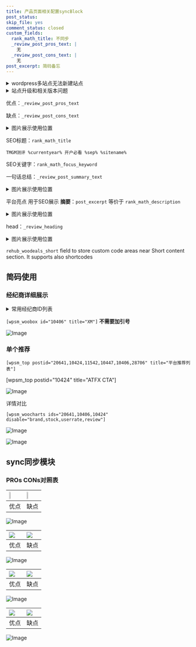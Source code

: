 ```yaml
---
title: 产品页面相关配置syncBlock
post_status: 
skip_file: yes
comment_status: closed
custom_fields:
  rank_math_title: 不同步
  _review_post_pros_text: |
    无
  _review_post_cons_text: |
    无
post_excerpt: 简码备忘
---
```

<details><summary>wordpress多站点无法新建站点</summary>

<li>和报错需要清理cookies一样的原因</li>
<li>wp-config.php里面<code>define( 'SUBDOMAIN_INSTALL', false );//子域名安装</code></li>
<li>新建子站点是用<code>define( 'SUBDOMAIN_INSTALL', true);//子域名安装</code> 完成以后，改成<code>false</code></li>
</details>

<details><summary>站点升级和相关版本问题</summary>

<p>wordpress：5.9.9
woocommerce：7.5.1
出现问题的地方：主题选项里面>><strong>Product layout >>compact style</strong></p>
<p>如何出现没有用过的字段 导致无法保存。先导出配置 然后进行修改，后面再次恢复即可。</p>
<p>出现部分字段无法显示时，需要返回默认布局后，对产品进行保存就好了。</p>
<p></p>
</details>

优点：`_review_post_pros_text`

缺点：`_review_post_cons_text`

<details><summary>图片展示使用位置</summary>

<img src="https://prod-files-secure.s3.us-west-2.amazonaws.com/39ed1227-6d7d-4570-be36-9ccd4a2c4241/f51d3d83-55d4-4bdf-9604-f37ec77ab556/Untitled.png?X-Amz-Algorithm=AWS4-HMAC-SHA256&X-Amz-Content-Sha256=UNSIGNED-PAYLOAD&X-Amz-Credential=ASIAZI2LB466VI6GQIIR%2F20250910%2Fus-west-2%2Fs3%2Faws4_request&X-Amz-Date=20250910T225520Z&X-Amz-Expires=3600&X-Amz-Security-Token=IQoJb3JpZ2luX2VjEI7%2F%2F%2F%2F%2F%2F%2F%2F%2F%2FwEaCXVzLXdlc3QtMiJIMEYCIQCVZsy72w%2Fz6nAZ8bZGPX4wKeaxJE5E0NgCWd7FHSQMBAIhAI9mhR99FP%2FK8b%2FpgGDVRcIsLJ7V6k0Nh4qTCt1kNaxKKogECPf%2F%2F%2F%2F%2F%2F%2F%2F%2F%2FwEQABoMNjM3NDIzMTgzODA1IgzsECBKyUMDcVTJlsQq3AODmjwxv9lCmkKQSPYo4DMoADgUGySDChCuWGjcrzENZfAu5ofKj4uZpgJCMZmM1ZFTzc9W%2BXPdyYFkDeyMkCY3NSUloIAPbLJRsVpybfQcL37CZ%2FxHwHXQRGyHorUpS2E64dZ4sTkreJnEgE37n0Ahwd1j%2FD90qLfZUltNJZQo%2BllZNKYeazZ3O4zXfF2cUvIn41PwIFLdYaB94yH2X4dQhkg4bevMh7A3lZpwLeLKGBdCAlOLvNATdx8lbOnllvlp%2Furh%2F%2FitUqtdA8DcFjlJh63eyh1%2F3mPT13V9StOar%2B678aUY%2FiEBYFgDDI3eVc%2BvS7kg%2FhQosSU%2Flyq4x4xGBBwPG0RB1pNDeDjm3oa2vKqonI37KZaTY1hZNBlH%2BHs%2FGWvVrhtsTE6AxizmPKZ4%2BEmpViyo2%2Bc9vT%2Fz4hv7rI1Dsvc8jJXfJyZwwnkOxixeyDoICmmu0ROcYhyqgFd%2BZ2Ml9OpyQFe6ZM%2F0VQ%2FeIepmoyFwWHWFFfjWeT0g%2B0pDRmA%2FPdGXmtIeBJmfg3Rvjnjn3jT3aKpBCBlKDGUp95TZQ2bDaeuD%2Fv1ttLHWIgRuTKxZYRPA4NBqnztpJTqipsmIj8X%2BsxoA4HoNwrYkpVPYv4Oa06I5R1ltzzDQ3IfGBjqkAY2hIdp92A9n%2F%2B%2BqtiXnw65gialcAYLRP%2BuSgE78a0IxroqirRavLdad03bkuw%2FwwqDvDN02rHHza%2BHvNx1cIQ8mTrO3WCd%2FZmqZUjgSqu86FlMK1Bu%2FZ%2F5SmzmItrEpH54DX%2Bgn2FnvGLbZRl1u5SP2RUTj7AKI8o19XyfEK%2BYaagppfeiAzxsrLO3g0l8dOAcmvuAhMsvNWLpb9i3%2B7NRVbXDO&X-Amz-Signature=c652a80f17c11d73a98f16f4eb77ca2f8ef04db124ac33dfe44397f142e7beb8&X-Amz-SignedHeaders=host&x-amz-checksum-mode=ENABLED&x-id=GetObject" alt="Image">
</details>

SEO标题：`rank_math_title`

`TMGM测评 %currentyear% 开户必看 %sep% %sitename%`

SEO关键字：`rank_math_focus_keyword`

一句话总结：`_review_post_summary_text`

<details><summary>图片展示使用位置</summary>

<img src="https://prod-files-secure.s3.us-west-2.amazonaws.com/39ed1227-6d7d-4570-be36-9ccd4a2c4241/4b96a922-296c-4f4e-8630-d1c870cbce01/Untitled.png?X-Amz-Algorithm=AWS4-HMAC-SHA256&X-Amz-Content-Sha256=UNSIGNED-PAYLOAD&X-Amz-Credential=ASIAZI2LB4663LMCKGKC%2F20250910%2Fus-west-2%2Fs3%2Faws4_request&X-Amz-Date=20250910T225520Z&X-Amz-Expires=3600&X-Amz-Security-Token=IQoJb3JpZ2luX2VjEI7%2F%2F%2F%2F%2F%2F%2F%2F%2F%2FwEaCXVzLXdlc3QtMiJHMEUCIQDpDl5Hf5f0Mci7jd0uBX%2BSDT0PM3IKbCAuoiDjgCRGUwIgScv9gVc7PVZ7OJQd4vFjy%2BVM3azbzRJWeGhcaZphorsqiAQI9%2F%2F%2F%2F%2F%2F%2F%2F%2F%2F%2FARAAGgw2Mzc0MjMxODM4MDUiDBeakeiiPxj8ube%2BEircA5kbGydrnQxBq3ZD4c9ylb2Fr7aMXOctSbWJ4kuF77KRrioEfcHR7uA7HKrOU4i2EJvohA6qXokUFzVbOdAA%2F9z2wufmBrdqavxFEpQzLtDur3Lo5O%2FxJ%2BNhTIWGHgSGteD2kDnImszGLfJ2kK7dxYIU3iykTc%2FdrkrHlsan4KPfKRaWp5Kt9zWEMvPbzWU04GD%2FgPBjOLzuaaRvs9B1u1HwkgsHTVXhzLQMrVyC8rThAIF1UlcRMrtceZgskwwI3IhPCvmIO3QdMRJaqRnf6l1JNinDa0oGJznx%2Bo%2FdEERm%2F4i6WaPeC2bws3HduJ2f13TLljwPiTNZr4n5CHe%2Bx%2Fu8yEdbYaWrS%2FMe%2Bt5EFdakLbKqBgczM4kS4t0602UuYvuupcypaTMMoeS4QOW2Zkhd17Q4iw19bB3ntkKoQKI9BZFl9ENP1zPG2KbieX1U7Z7zJ3lMevHmz6538liOqwj6ehHSg0XJ3Vl%2FRvdOcwnBsfLkpE3uAEAb%2FXJbr1J3vJuAxIadXM678NVad9ms44zbeEliwE9nw3paVag%2F%2BsQNAZzmGXX7cHBHEjO6b9inSRsKuVbhsP6p5PVx05kxfcJv%2FzCCmFB28dVUAiNEkHyt3ud3i6EiQviknTYmMK7ch8YGOqUBPXXGeXm9NRe1sXVWavRT%2BJeZeY6kVhd3xI9sR%2FCKTdQbJ1VlB5dpKB%2B9mLI5NTqwPqTKMpP0fuQ4NoqAaVobrJMNsn0P1ufgd9REhFCDAGoqt57YbPi9w2bKa8mJVNlD1zADI5FeuydUl90sEYCj0BpAxuw%2BEHLm2vSeKxcN2F9OL78vPJ%2BjwXEEQ3QumNYoxYyt1K42zps8EjLLDYi9ENWIGg1S&X-Amz-Signature=c6141d3a8158a53879c1a82f57a5b2710d1fc2106bd921bc1c4dd519ce0f1b0d&X-Amz-SignedHeaders=host&x-amz-checksum-mode=ENABLED&x-id=GetObject" alt="Image">
</details>

平台亮点 用于SEO展示 **摘要**：`post_excerpt`  等价于 `rank_math_description`

<details><summary>图片展示使用位置</summary>

<img src="https://prod-files-secure.s3.us-west-2.amazonaws.com/39ed1227-6d7d-4570-be36-9ccd4a2c4241/1ee11f63-b60a-4dfe-a7a7-d58ff23b5d88/Untitled.png?X-Amz-Algorithm=AWS4-HMAC-SHA256&X-Amz-Content-Sha256=UNSIGNED-PAYLOAD&X-Amz-Credential=ASIAZI2LB466VFSCGT3Q%2F20250910%2Fus-west-2%2Fs3%2Faws4_request&X-Amz-Date=20250910T225521Z&X-Amz-Expires=3600&X-Amz-Security-Token=IQoJb3JpZ2luX2VjEI7%2F%2F%2F%2F%2F%2F%2F%2F%2F%2FwEaCXVzLXdlc3QtMiJGMEQCIFwURcKtrGiNgbpY6JjPHzaTnNglCZxFbftefLzlGwNiAiBepbOXcMDgZx0nD8SWBDUomtYBh7Ffv4XR7azcrOMFkCqIBAj3%2F%2F%2F%2F%2F%2F%2F%2F%2F%2F8BEAAaDDYzNzQyMzE4MzgwNSIMdd7B4gTv1IrnYgsXKtwDY8XKoLA4%2FaioRpL4aXfNUnhNqOTUE2PIj7WnIdPP1mTdWWXLVnkJdgGhJyz%2BWzb7DUpULc%2B0EzK3qqLV1bhCjZnNvB4dNydPIiB0Po9qB%2BXTAMSJBRBtPO85halUqzZXnPl7LqejdQub6wgx6RDxP3GNhWH%2Fe7P%2Fu88LJr4LQNzYcRv9dqdL2nCqAlwegfGnqvaZLGD53Ud9r8zPgq2TPw3jz1zge0hc2hNNRWPJVtUBkgQmwMRye5qeDHC4NFGx4M6Y%2FVGsfJnvBDCZYC9Yaa%2B0t0Fy3%2FceEtIAeJfclYnUtRwR0I1In9dtEa54F5fQAtjViC%2Bu7j8bTYJaxNPMi6m9p9c0%2BO%2B1Sl0IKayftUjAzRs7U6Mh9IJH%2Fj41YWEEBlR9K935yjnixsIbBVLiNGSrIqnTSfiyaUzGTxq7XKdV%2B2slwJd9Hv9pFJSeione5Y0wQu8vE0XTI4%2FMcgFEPeCYZiJiyRSfMI9W%2Fmc8NK%2Bx9bePe%2FS3Ffx2LT4WsC%2BVwwp97R8IHwk6HBTomvCwAuTQX1541oAYNsL5SLEqIagKu5GDoaY2Tk3pnkK9tOGwfFIkDPKDwsVi5uWskR8UAQGZfXLhfFc3kl1Gr%2Fu2JEd2gimHsh9mhuWAI5owr9yHxgY6pgG3y0G%2BQLeLDVVktZ7ZQYNBOEilFThF8VtTiAGSpx8gk%2BoFYdbRtP9lriNINIIxkX9A7v1ZGkKE1QYJDJbS3%2BzGCYUHJcwOFvdIVSg%2BvcjDnm40nvxfwnzQSbtEg7FccwnF8yxiVngb6vnWVIqolS%2FxVneIPfLmKbNAWSsSV2WUyxdVx3a7wcjlGbL%2FyqqbaBZZsaVtC%2BTt7tsz0I3To9SZbmuSl%2BGw&X-Amz-Signature=b4c6155229a792a1edf05270b05d51437cb8539a1a17ef50000f929211dfd482&X-Amz-SignedHeaders=host&x-amz-checksum-mode=ENABLED&x-id=GetObject" alt="Image">
<img src="https://prod-files-secure.s3.us-west-2.amazonaws.com/39ed1227-6d7d-4570-be36-9ccd4a2c4241/ad4118b5-78d8-4fbe-801e-3b29b5d99c01/Untitled.png?X-Amz-Algorithm=AWS4-HMAC-SHA256&X-Amz-Content-Sha256=UNSIGNED-PAYLOAD&X-Amz-Credential=ASIAZI2LB466VFSCGT3Q%2F20250910%2Fus-west-2%2Fs3%2Faws4_request&X-Amz-Date=20250910T225521Z&X-Amz-Expires=3600&X-Amz-Security-Token=IQoJb3JpZ2luX2VjEI7%2F%2F%2F%2F%2F%2F%2F%2F%2F%2FwEaCXVzLXdlc3QtMiJGMEQCIFwURcKtrGiNgbpY6JjPHzaTnNglCZxFbftefLzlGwNiAiBepbOXcMDgZx0nD8SWBDUomtYBh7Ffv4XR7azcrOMFkCqIBAj3%2F%2F%2F%2F%2F%2F%2F%2F%2F%2F8BEAAaDDYzNzQyMzE4MzgwNSIMdd7B4gTv1IrnYgsXKtwDY8XKoLA4%2FaioRpL4aXfNUnhNqOTUE2PIj7WnIdPP1mTdWWXLVnkJdgGhJyz%2BWzb7DUpULc%2B0EzK3qqLV1bhCjZnNvB4dNydPIiB0Po9qB%2BXTAMSJBRBtPO85halUqzZXnPl7LqejdQub6wgx6RDxP3GNhWH%2Fe7P%2Fu88LJr4LQNzYcRv9dqdL2nCqAlwegfGnqvaZLGD53Ud9r8zPgq2TPw3jz1zge0hc2hNNRWPJVtUBkgQmwMRye5qeDHC4NFGx4M6Y%2FVGsfJnvBDCZYC9Yaa%2B0t0Fy3%2FceEtIAeJfclYnUtRwR0I1In9dtEa54F5fQAtjViC%2Bu7j8bTYJaxNPMi6m9p9c0%2BO%2B1Sl0IKayftUjAzRs7U6Mh9IJH%2Fj41YWEEBlR9K935yjnixsIbBVLiNGSrIqnTSfiyaUzGTxq7XKdV%2B2slwJd9Hv9pFJSeione5Y0wQu8vE0XTI4%2FMcgFEPeCYZiJiyRSfMI9W%2Fmc8NK%2Bx9bePe%2FS3Ffx2LT4WsC%2BVwwp97R8IHwk6HBTomvCwAuTQX1541oAYNsL5SLEqIagKu5GDoaY2Tk3pnkK9tOGwfFIkDPKDwsVi5uWskR8UAQGZfXLhfFc3kl1Gr%2Fu2JEd2gimHsh9mhuWAI5owr9yHxgY6pgG3y0G%2BQLeLDVVktZ7ZQYNBOEilFThF8VtTiAGSpx8gk%2BoFYdbRtP9lriNINIIxkX9A7v1ZGkKE1QYJDJbS3%2BzGCYUHJcwOFvdIVSg%2BvcjDnm40nvxfwnzQSbtEg7FccwnF8yxiVngb6vnWVIqolS%2FxVneIPfLmKbNAWSsSV2WUyxdVx3a7wcjlGbL%2FyqqbaBZZsaVtC%2BTt7tsz0I3To9SZbmuSl%2BGw&X-Amz-Signature=680f519d5e30ad40af0e2f96ef54df071e0117d8dd2c4034d745317eaca385bd&X-Amz-SignedHeaders=host&x-amz-checksum-mode=ENABLED&x-id=GetObject" alt="Image">
<img src="https://prod-files-secure.s3.us-west-2.amazonaws.com/39ed1227-6d7d-4570-be36-9ccd4a2c4241/a38cf7c9-a79c-4b64-9e94-13589fe0758b/Untitled.png?X-Amz-Algorithm=AWS4-HMAC-SHA256&X-Amz-Content-Sha256=UNSIGNED-PAYLOAD&X-Amz-Credential=ASIAZI2LB466VFSCGT3Q%2F20250910%2Fus-west-2%2Fs3%2Faws4_request&X-Amz-Date=20250910T225521Z&X-Amz-Expires=3600&X-Amz-Security-Token=IQoJb3JpZ2luX2VjEI7%2F%2F%2F%2F%2F%2F%2F%2F%2F%2FwEaCXVzLXdlc3QtMiJGMEQCIFwURcKtrGiNgbpY6JjPHzaTnNglCZxFbftefLzlGwNiAiBepbOXcMDgZx0nD8SWBDUomtYBh7Ffv4XR7azcrOMFkCqIBAj3%2F%2F%2F%2F%2F%2F%2F%2F%2F%2F8BEAAaDDYzNzQyMzE4MzgwNSIMdd7B4gTv1IrnYgsXKtwDY8XKoLA4%2FaioRpL4aXfNUnhNqOTUE2PIj7WnIdPP1mTdWWXLVnkJdgGhJyz%2BWzb7DUpULc%2B0EzK3qqLV1bhCjZnNvB4dNydPIiB0Po9qB%2BXTAMSJBRBtPO85halUqzZXnPl7LqejdQub6wgx6RDxP3GNhWH%2Fe7P%2Fu88LJr4LQNzYcRv9dqdL2nCqAlwegfGnqvaZLGD53Ud9r8zPgq2TPw3jz1zge0hc2hNNRWPJVtUBkgQmwMRye5qeDHC4NFGx4M6Y%2FVGsfJnvBDCZYC9Yaa%2B0t0Fy3%2FceEtIAeJfclYnUtRwR0I1In9dtEa54F5fQAtjViC%2Bu7j8bTYJaxNPMi6m9p9c0%2BO%2B1Sl0IKayftUjAzRs7U6Mh9IJH%2Fj41YWEEBlR9K935yjnixsIbBVLiNGSrIqnTSfiyaUzGTxq7XKdV%2B2slwJd9Hv9pFJSeione5Y0wQu8vE0XTI4%2FMcgFEPeCYZiJiyRSfMI9W%2Fmc8NK%2Bx9bePe%2FS3Ffx2LT4WsC%2BVwwp97R8IHwk6HBTomvCwAuTQX1541oAYNsL5SLEqIagKu5GDoaY2Tk3pnkK9tOGwfFIkDPKDwsVi5uWskR8UAQGZfXLhfFc3kl1Gr%2Fu2JEd2gimHsh9mhuWAI5owr9yHxgY6pgG3y0G%2BQLeLDVVktZ7ZQYNBOEilFThF8VtTiAGSpx8gk%2BoFYdbRtP9lriNINIIxkX9A7v1ZGkKE1QYJDJbS3%2BzGCYUHJcwOFvdIVSg%2BvcjDnm40nvxfwnzQSbtEg7FccwnF8yxiVngb6vnWVIqolS%2FxVneIPfLmKbNAWSsSV2WUyxdVx3a7wcjlGbL%2FyqqbaBZZsaVtC%2BTt7tsz0I3To9SZbmuSl%2BGw&X-Amz-Signature=044a6db489471c049114a76aacce8e99fe90bfaaa5cbd21740aa1d7941f93376&X-Amz-SignedHeaders=host&x-amz-checksum-mode=ENABLED&x-id=GetObject" alt="Image">
<img src="https://prod-files-secure.s3.us-west-2.amazonaws.com/39ed1227-6d7d-4570-be36-9ccd4a2c4241/7da6fc1e-d2ac-42ae-8c75-cb5749aa18f6/Untitled.png?X-Amz-Algorithm=AWS4-HMAC-SHA256&X-Amz-Content-Sha256=UNSIGNED-PAYLOAD&X-Amz-Credential=ASIAZI2LB466VFSCGT3Q%2F20250910%2Fus-west-2%2Fs3%2Faws4_request&X-Amz-Date=20250910T225521Z&X-Amz-Expires=3600&X-Amz-Security-Token=IQoJb3JpZ2luX2VjEI7%2F%2F%2F%2F%2F%2F%2F%2F%2F%2FwEaCXVzLXdlc3QtMiJGMEQCIFwURcKtrGiNgbpY6JjPHzaTnNglCZxFbftefLzlGwNiAiBepbOXcMDgZx0nD8SWBDUomtYBh7Ffv4XR7azcrOMFkCqIBAj3%2F%2F%2F%2F%2F%2F%2F%2F%2F%2F8BEAAaDDYzNzQyMzE4MzgwNSIMdd7B4gTv1IrnYgsXKtwDY8XKoLA4%2FaioRpL4aXfNUnhNqOTUE2PIj7WnIdPP1mTdWWXLVnkJdgGhJyz%2BWzb7DUpULc%2B0EzK3qqLV1bhCjZnNvB4dNydPIiB0Po9qB%2BXTAMSJBRBtPO85halUqzZXnPl7LqejdQub6wgx6RDxP3GNhWH%2Fe7P%2Fu88LJr4LQNzYcRv9dqdL2nCqAlwegfGnqvaZLGD53Ud9r8zPgq2TPw3jz1zge0hc2hNNRWPJVtUBkgQmwMRye5qeDHC4NFGx4M6Y%2FVGsfJnvBDCZYC9Yaa%2B0t0Fy3%2FceEtIAeJfclYnUtRwR0I1In9dtEa54F5fQAtjViC%2Bu7j8bTYJaxNPMi6m9p9c0%2BO%2B1Sl0IKayftUjAzRs7U6Mh9IJH%2Fj41YWEEBlR9K935yjnixsIbBVLiNGSrIqnTSfiyaUzGTxq7XKdV%2B2slwJd9Hv9pFJSeione5Y0wQu8vE0XTI4%2FMcgFEPeCYZiJiyRSfMI9W%2Fmc8NK%2Bx9bePe%2FS3Ffx2LT4WsC%2BVwwp97R8IHwk6HBTomvCwAuTQX1541oAYNsL5SLEqIagKu5GDoaY2Tk3pnkK9tOGwfFIkDPKDwsVi5uWskR8UAQGZfXLhfFc3kl1Gr%2Fu2JEd2gimHsh9mhuWAI5owr9yHxgY6pgG3y0G%2BQLeLDVVktZ7ZQYNBOEilFThF8VtTiAGSpx8gk%2BoFYdbRtP9lriNINIIxkX9A7v1ZGkKE1QYJDJbS3%2BzGCYUHJcwOFvdIVSg%2BvcjDnm40nvxfwnzQSbtEg7FccwnF8yxiVngb6vnWVIqolS%2FxVneIPfLmKbNAWSsSV2WUyxdVx3a7wcjlGbL%2FyqqbaBZZsaVtC%2BTt7tsz0I3To9SZbmuSl%2BGw&X-Amz-Signature=4248eb94e2dea29aac843873e9fd614f5dd6082fe57f1430b5fafd7ba91b1879&X-Amz-SignedHeaders=host&x-amz-checksum-mode=ENABLED&x-id=GetObject" alt="Image">
<img src="https://prod-files-secure.s3.us-west-2.amazonaws.com/39ed1227-6d7d-4570-be36-9ccd4a2c4241/7e97f40a-eaee-47f5-b2f9-475f96808fa7/Untitled.png?X-Amz-Algorithm=AWS4-HMAC-SHA256&X-Amz-Content-Sha256=UNSIGNED-PAYLOAD&X-Amz-Credential=ASIAZI2LB466VFSCGT3Q%2F20250910%2Fus-west-2%2Fs3%2Faws4_request&X-Amz-Date=20250910T225521Z&X-Amz-Expires=3600&X-Amz-Security-Token=IQoJb3JpZ2luX2VjEI7%2F%2F%2F%2F%2F%2F%2F%2F%2F%2FwEaCXVzLXdlc3QtMiJGMEQCIFwURcKtrGiNgbpY6JjPHzaTnNglCZxFbftefLzlGwNiAiBepbOXcMDgZx0nD8SWBDUomtYBh7Ffv4XR7azcrOMFkCqIBAj3%2F%2F%2F%2F%2F%2F%2F%2F%2F%2F8BEAAaDDYzNzQyMzE4MzgwNSIMdd7B4gTv1IrnYgsXKtwDY8XKoLA4%2FaioRpL4aXfNUnhNqOTUE2PIj7WnIdPP1mTdWWXLVnkJdgGhJyz%2BWzb7DUpULc%2B0EzK3qqLV1bhCjZnNvB4dNydPIiB0Po9qB%2BXTAMSJBRBtPO85halUqzZXnPl7LqejdQub6wgx6RDxP3GNhWH%2Fe7P%2Fu88LJr4LQNzYcRv9dqdL2nCqAlwegfGnqvaZLGD53Ud9r8zPgq2TPw3jz1zge0hc2hNNRWPJVtUBkgQmwMRye5qeDHC4NFGx4M6Y%2FVGsfJnvBDCZYC9Yaa%2B0t0Fy3%2FceEtIAeJfclYnUtRwR0I1In9dtEa54F5fQAtjViC%2Bu7j8bTYJaxNPMi6m9p9c0%2BO%2B1Sl0IKayftUjAzRs7U6Mh9IJH%2Fj41YWEEBlR9K935yjnixsIbBVLiNGSrIqnTSfiyaUzGTxq7XKdV%2B2slwJd9Hv9pFJSeione5Y0wQu8vE0XTI4%2FMcgFEPeCYZiJiyRSfMI9W%2Fmc8NK%2Bx9bePe%2FS3Ffx2LT4WsC%2BVwwp97R8IHwk6HBTomvCwAuTQX1541oAYNsL5SLEqIagKu5GDoaY2Tk3pnkK9tOGwfFIkDPKDwsVi5uWskR8UAQGZfXLhfFc3kl1Gr%2Fu2JEd2gimHsh9mhuWAI5owr9yHxgY6pgG3y0G%2BQLeLDVVktZ7ZQYNBOEilFThF8VtTiAGSpx8gk%2BoFYdbRtP9lriNINIIxkX9A7v1ZGkKE1QYJDJbS3%2BzGCYUHJcwOFvdIVSg%2BvcjDnm40nvxfwnzQSbtEg7FccwnF8yxiVngb6vnWVIqolS%2FxVneIPfLmKbNAWSsSV2WUyxdVx3a7wcjlGbL%2FyqqbaBZZsaVtC%2BTt7tsz0I3To9SZbmuSl%2BGw&X-Amz-Signature=6bd08f8723e2ad21f23cc7c71c1d6517c0a58b481c0009ae37746ba096f147d3&X-Amz-SignedHeaders=host&x-amz-checksum-mode=ENABLED&x-id=GetObject" alt="Image">
</details>

head：`_review_heading`

<details><summary>图片展示使用位置</summary>

<img src="https://prod-files-secure.s3.us-west-2.amazonaws.com/39ed1227-6d7d-4570-be36-9ccd4a2c4241/3a4650ad-9887-415c-889a-edd51fa54f27/Untitled.png?X-Amz-Algorithm=AWS4-HMAC-SHA256&X-Amz-Content-Sha256=UNSIGNED-PAYLOAD&X-Amz-Credential=ASIAZI2LB466ZQ3S4VRP%2F20250910%2Fus-west-2%2Fs3%2Faws4_request&X-Amz-Date=20250910T225521Z&X-Amz-Expires=3600&X-Amz-Security-Token=IQoJb3JpZ2luX2VjEI7%2F%2F%2F%2F%2F%2F%2F%2F%2F%2FwEaCXVzLXdlc3QtMiJHMEUCIQCmdWOPkUTBtPnah7zMcMkCmFOlpb9%2FKX%2F40CRInqkKngIgJMiFASBv5RHeET8sdO7W%2BqQzRfr2DJ0KgLrgb%2FuFb94qiAQI9%2F%2F%2F%2F%2F%2F%2F%2F%2F%2F%2FARAAGgw2Mzc0MjMxODM4MDUiDP7ZdhXhNo2BHMnOiircA05VkyQhaj%2FGG7KIzZmjaaoCD7ni3f2xS%2BTmj12uvt7aAM0x%2Fd3wDDb0dpRHvAR0LA8hbaz0D%2BG5N8BMIR8QK2axDp5jaJERNE%2F78anHm5AkWqy3CTNDy33aGz5O9p90CO4Ggbt3mlLft8HaDt%2F3p4EjVOZ4peeZAbC4NNSffjL9mNel7XuxYfF%2FaQ1wNVFan7OpE1%2FTro1a80v3mYBMFEePIw9Orf1Qr6yOy%2BTrW1HVBC4gcf8cBb%2FvIzuLIRy4C9DUXk0Re6i6MvzkG9yIAKuhH%2FYDIl0yJnSxXsviJE0OYBmzQ%2F1UlsaedTJwhz48XqpdvdXe0b%2FX%2Fd%2FhcRuOdV4vZfDkzz%2BV%2FEiLV9XVT%2Fwp2Mav2bb1Pnk1Ba8xZO%2FkVAyYaZaX5UqywglhkpO8Mp75y2fe%2FwiM7se2U9v2JzrDvLaeGPIh1OibFVcjEOFAnZQBZ%2FS0QU8D7lZNfoH%2BnbbTP3LgX7gc0bTCO0v8S0ZzcrEt1qvOaMHv4lYxdzAHGdKodStnThZ1tJpKA5s9TNzg6adIxfTcZW6y%2FXs49gafxJmGkgLtwcCQoC72nNIgY%2FyZhl3WW%2FauQuAITBzKp%2Bl%2BMre8Lk3vrIyEZXh5mu6qgbEGLpXMkOCTugqjMMfch8YGOqUBdtZtQPGYuC9D7eDaD8dl74xsQlDKttveNStRZOHeOCh1qUNKkiGIEkW7BbfdhZ7BbRYmG84p9d9qK9IfgCxBknGNsjwTHbaTWNoL7bYa7Rkntvi5mNQ8FPKJvVQDKqKrfKQ0hdMUk3UkrbBQMTaCm68I1H7i2APHTM4kX%2B%2F0zeykA7KGmuQ6Rfi1v%2BBnw1EXgcjXUqwr1k6ud1nFv3R7cgNBKjE3&X-Amz-Signature=969f1d8941fe6934577ae581c11e1e25227e7e6e772419c171767bec2e4954f5&X-Amz-SignedHeaders=host&x-amz-checksum-mode=ENABLED&x-id=GetObject" alt="Image">
</details>

`rehub_woodeals_short`	field to store custom code areas near Short content section. It supports also shortcodes



## 简码使用

### 经纪商详细展示

<details><summary>常用经纪商ID列表</summary>

<pre><code class="php">嘉盛 ===> 20641  [wpsm_woobox id="20641" title="嘉盛"]
易信easymarkets ===> 11542  [wpsm_woobox id="11542" title="易信easymarkets"]
ATFX外汇 ===> 10424  [wpsm_woobox id="10424" title="ATFX"]
XM ===> 10406  [wpsm_woobox id="10406" title="XM"]
TMGM ===> 29622  [wpsm_woobox id="29622" title="TMGM"]
HYCM ===> 10447  [wpsm_woobox id="10447" title="HYCM"]
fpmarkets澳福外汇 ===> 20639  [wpsm_woobox id="20639" title="fpmarkets澳福外汇"]</code></pre>
</details>

`[wpsm_woobox id="10406" title="XM"]` **不需要加引号**

![Image](https://prod-files-secure.s3.us-west-2.amazonaws.com/39ed1227-6d7d-4570-be36-9ccd4a2c4241/4f898f9d-0fa7-4e43-acd3-ac6bc7be575a/Untitled.png?X-Amz-Algorithm=AWS4-HMAC-SHA256&X-Amz-Content-Sha256=UNSIGNED-PAYLOAD&X-Amz-Credential=ASIAZI2LB466QKDWZHXF%2F20250910%2Fus-west-2%2Fs3%2Faws4_request&X-Amz-Date=20250910T225519Z&X-Amz-Expires=3600&X-Amz-Security-Token=IQoJb3JpZ2luX2VjEI7%2F%2F%2F%2F%2F%2F%2F%2F%2F%2FwEaCXVzLXdlc3QtMiJIMEYCIQDRNRUu7hmkxyWGxuFtMC6UTRaogGw9GrOr4ONM4nclQgIhAJO%2Boouwthi0qBxIhSptlKWYm50P4M94uYdujkxh0fJSKogECPf%2F%2F%2F%2F%2F%2F%2F%2F%2F%2FwEQABoMNjM3NDIzMTgzODA1Igwhh%2BDy436DWPuvTvUq3AOj4phEgpyn0ZcCakoWOwmJhDKMo75uqCCK8ZCX3MpnrNkKEPntrlX4R3bBr8oPRYxnFsPyZPfKqrkUJd6IJBW61bpv7IlWOsqaoJqirI%2Fk%2FynYEsSFV5S7SP03qV1ifh0NCifXF1TWjhx3An89bMNQAToBN7myRNK1okVYaslOV0%2BtwS54YZcGp2ZzmhXOr5sCdkLDVHFQErS%2BhCoxfXXLPWY9gEL2XIol%2BPCOWQdvVuaEDO9fFtUZhR2I7w3V9n4q460fm3zSV3NW4%2Be1QWs2Kg%2FWeIAHhTI19B%2FMQPkIKHT0RQdaRpcDe7spaFCTBmaHTuzYviGjHpHDDdrtDt0vaxCkTv%2Bvj4Gh%2BjPFqiCSv%2BjW%2B3ikRPkfvUwVb0LV1l2e4gD%2B2CewTQw8jnyLwHxEisNsOI9imAomDSd%2BaVGnOAsLJRp26iROzHVdEzboxXlofIhhb5Ea6HDFGlm%2F0nN3X30MrRdPke%2BICKR6q%2B0CDTaKFq7z4o39qhH2Tb5l3%2FzvIziyFUNilPfZ1z5ywKCs7wS7obE3KcMLA73Og0Xt6zBpRmUpj0at%2BOR6hwYYo9HBP2tpuqqIVs%2FsBgjzsA24z3Xtu8kgWkHeg%2Ftuh%2BsDxRQvEabeZMFxUwC2gTDy3IfGBjqkAddjtrlMst7bZYLmh%2Fx6zshNSLmPeULN%2BHs2436QlK9fGEO9gM%2BVZsWN7qy39Eg4CoBEugB1I1dJlJUoe%2BREWZO0Sa3eDZSnyE3UhnFHsZMcKG0Z9MkkoEAJ%2F4qVrlVS3sH%2F1clD5mMZIBHcnkWquQ5Cz43y0X0ru8rWWsKh8ImPdaKB3%2FGzTJdcUFVSoqKCKM9ivK9D2CTcDFWw3CV%2FPv5nZnan&X-Amz-Signature=8d99ff265d0c78d1662cec2f0d26446146ab51cf3949afe06f534373edeb4ba6&X-Amz-SignedHeaders=host&x-amz-checksum-mode=ENABLED&x-id=GetObject)

### 单个推荐
`[wpsm_top postid="20641,10424,11542,10447,10406,28706" title="平台推荐列表"]`

[wpsm_top postid="10424" title="ATFX CTA"]

![Image](https://prod-files-secure.s3.us-west-2.amazonaws.com/39ed1227-6d7d-4570-be36-9ccd4a2c4241/5ac620dc-51a8-48b6-b55d-91f47299193c/Untitled.png?X-Amz-Algorithm=AWS4-HMAC-SHA256&X-Amz-Content-Sha256=UNSIGNED-PAYLOAD&X-Amz-Credential=ASIAZI2LB466QKDWZHXF%2F20250910%2Fus-west-2%2Fs3%2Faws4_request&X-Amz-Date=20250910T225519Z&X-Amz-Expires=3600&X-Amz-Security-Token=IQoJb3JpZ2luX2VjEI7%2F%2F%2F%2F%2F%2F%2F%2F%2F%2FwEaCXVzLXdlc3QtMiJIMEYCIQDRNRUu7hmkxyWGxuFtMC6UTRaogGw9GrOr4ONM4nclQgIhAJO%2Boouwthi0qBxIhSptlKWYm50P4M94uYdujkxh0fJSKogECPf%2F%2F%2F%2F%2F%2F%2F%2F%2F%2FwEQABoMNjM3NDIzMTgzODA1Igwhh%2BDy436DWPuvTvUq3AOj4phEgpyn0ZcCakoWOwmJhDKMo75uqCCK8ZCX3MpnrNkKEPntrlX4R3bBr8oPRYxnFsPyZPfKqrkUJd6IJBW61bpv7IlWOsqaoJqirI%2Fk%2FynYEsSFV5S7SP03qV1ifh0NCifXF1TWjhx3An89bMNQAToBN7myRNK1okVYaslOV0%2BtwS54YZcGp2ZzmhXOr5sCdkLDVHFQErS%2BhCoxfXXLPWY9gEL2XIol%2BPCOWQdvVuaEDO9fFtUZhR2I7w3V9n4q460fm3zSV3NW4%2Be1QWs2Kg%2FWeIAHhTI19B%2FMQPkIKHT0RQdaRpcDe7spaFCTBmaHTuzYviGjHpHDDdrtDt0vaxCkTv%2Bvj4Gh%2BjPFqiCSv%2BjW%2B3ikRPkfvUwVb0LV1l2e4gD%2B2CewTQw8jnyLwHxEisNsOI9imAomDSd%2BaVGnOAsLJRp26iROzHVdEzboxXlofIhhb5Ea6HDFGlm%2F0nN3X30MrRdPke%2BICKR6q%2B0CDTaKFq7z4o39qhH2Tb5l3%2FzvIziyFUNilPfZ1z5ywKCs7wS7obE3KcMLA73Og0Xt6zBpRmUpj0at%2BOR6hwYYo9HBP2tpuqqIVs%2FsBgjzsA24z3Xtu8kgWkHeg%2Ftuh%2BsDxRQvEabeZMFxUwC2gTDy3IfGBjqkAddjtrlMst7bZYLmh%2Fx6zshNSLmPeULN%2BHs2436QlK9fGEO9gM%2BVZsWN7qy39Eg4CoBEugB1I1dJlJUoe%2BREWZO0Sa3eDZSnyE3UhnFHsZMcKG0Z9MkkoEAJ%2F4qVrlVS3sH%2F1clD5mMZIBHcnkWquQ5Cz43y0X0ru8rWWsKh8ImPdaKB3%2FGzTJdcUFVSoqKCKM9ivK9D2CTcDFWw3CV%2FPv5nZnan&X-Amz-Signature=ff2af67db001d4eac956c51988f8fd397ed28dea6c06819da72b22f84f0c67e9&X-Amz-SignedHeaders=host&x-amz-checksum-mode=ENABLED&x-id=GetObject)

详情对比

`[wpsm_woocharts ids="20641,10406,10424" disable="brand,stock,userrate,review"]`

![Image](https://prod-files-secure.s3.us-west-2.amazonaws.com/39ed1227-6d7d-4570-be36-9ccd4a2c4241/bf3ba45f-b9f3-4295-8aef-b4a495fd25f4/Untitled.png?X-Amz-Algorithm=AWS4-HMAC-SHA256&X-Amz-Content-Sha256=UNSIGNED-PAYLOAD&X-Amz-Credential=ASIAZI2LB466QKDWZHXF%2F20250910%2Fus-west-2%2Fs3%2Faws4_request&X-Amz-Date=20250910T225519Z&X-Amz-Expires=3600&X-Amz-Security-Token=IQoJb3JpZ2luX2VjEI7%2F%2F%2F%2F%2F%2F%2F%2F%2F%2FwEaCXVzLXdlc3QtMiJIMEYCIQDRNRUu7hmkxyWGxuFtMC6UTRaogGw9GrOr4ONM4nclQgIhAJO%2Boouwthi0qBxIhSptlKWYm50P4M94uYdujkxh0fJSKogECPf%2F%2F%2F%2F%2F%2F%2F%2F%2F%2FwEQABoMNjM3NDIzMTgzODA1Igwhh%2BDy436DWPuvTvUq3AOj4phEgpyn0ZcCakoWOwmJhDKMo75uqCCK8ZCX3MpnrNkKEPntrlX4R3bBr8oPRYxnFsPyZPfKqrkUJd6IJBW61bpv7IlWOsqaoJqirI%2Fk%2FynYEsSFV5S7SP03qV1ifh0NCifXF1TWjhx3An89bMNQAToBN7myRNK1okVYaslOV0%2BtwS54YZcGp2ZzmhXOr5sCdkLDVHFQErS%2BhCoxfXXLPWY9gEL2XIol%2BPCOWQdvVuaEDO9fFtUZhR2I7w3V9n4q460fm3zSV3NW4%2Be1QWs2Kg%2FWeIAHhTI19B%2FMQPkIKHT0RQdaRpcDe7spaFCTBmaHTuzYviGjHpHDDdrtDt0vaxCkTv%2Bvj4Gh%2BjPFqiCSv%2BjW%2B3ikRPkfvUwVb0LV1l2e4gD%2B2CewTQw8jnyLwHxEisNsOI9imAomDSd%2BaVGnOAsLJRp26iROzHVdEzboxXlofIhhb5Ea6HDFGlm%2F0nN3X30MrRdPke%2BICKR6q%2B0CDTaKFq7z4o39qhH2Tb5l3%2FzvIziyFUNilPfZ1z5ywKCs7wS7obE3KcMLA73Og0Xt6zBpRmUpj0at%2BOR6hwYYo9HBP2tpuqqIVs%2FsBgjzsA24z3Xtu8kgWkHeg%2Ftuh%2BsDxRQvEabeZMFxUwC2gTDy3IfGBjqkAddjtrlMst7bZYLmh%2Fx6zshNSLmPeULN%2BHs2436QlK9fGEO9gM%2BVZsWN7qy39Eg4CoBEugB1I1dJlJUoe%2BREWZO0Sa3eDZSnyE3UhnFHsZMcKG0Z9MkkoEAJ%2F4qVrlVS3sH%2F1clD5mMZIBHcnkWquQ5Cz43y0X0ru8rWWsKh8ImPdaKB3%2FGzTJdcUFVSoqKCKM9ivK9D2CTcDFWw3CV%2FPv5nZnan&X-Amz-Signature=207f23bfbad0db19c7c5382312a57a67c87bc086feafa73a89fb33c6fead7536&X-Amz-SignedHeaders=host&x-amz-checksum-mode=ENABLED&x-id=GetObject)

![Image](https://prod-files-secure.s3.us-west-2.amazonaws.com/39ed1227-6d7d-4570-be36-9ccd4a2c4241/30bc56ef-f383-4b48-9768-2ebc9e436ec0/Untitled.png?X-Amz-Algorithm=AWS4-HMAC-SHA256&X-Amz-Content-Sha256=UNSIGNED-PAYLOAD&X-Amz-Credential=ASIAZI2LB466QKDWZHXF%2F20250910%2Fus-west-2%2Fs3%2Faws4_request&X-Amz-Date=20250910T225519Z&X-Amz-Expires=3600&X-Amz-Security-Token=IQoJb3JpZ2luX2VjEI7%2F%2F%2F%2F%2F%2F%2F%2F%2F%2FwEaCXVzLXdlc3QtMiJIMEYCIQDRNRUu7hmkxyWGxuFtMC6UTRaogGw9GrOr4ONM4nclQgIhAJO%2Boouwthi0qBxIhSptlKWYm50P4M94uYdujkxh0fJSKogECPf%2F%2F%2F%2F%2F%2F%2F%2F%2F%2FwEQABoMNjM3NDIzMTgzODA1Igwhh%2BDy436DWPuvTvUq3AOj4phEgpyn0ZcCakoWOwmJhDKMo75uqCCK8ZCX3MpnrNkKEPntrlX4R3bBr8oPRYxnFsPyZPfKqrkUJd6IJBW61bpv7IlWOsqaoJqirI%2Fk%2FynYEsSFV5S7SP03qV1ifh0NCifXF1TWjhx3An89bMNQAToBN7myRNK1okVYaslOV0%2BtwS54YZcGp2ZzmhXOr5sCdkLDVHFQErS%2BhCoxfXXLPWY9gEL2XIol%2BPCOWQdvVuaEDO9fFtUZhR2I7w3V9n4q460fm3zSV3NW4%2Be1QWs2Kg%2FWeIAHhTI19B%2FMQPkIKHT0RQdaRpcDe7spaFCTBmaHTuzYviGjHpHDDdrtDt0vaxCkTv%2Bvj4Gh%2BjPFqiCSv%2BjW%2B3ikRPkfvUwVb0LV1l2e4gD%2B2CewTQw8jnyLwHxEisNsOI9imAomDSd%2BaVGnOAsLJRp26iROzHVdEzboxXlofIhhb5Ea6HDFGlm%2F0nN3X30MrRdPke%2BICKR6q%2B0CDTaKFq7z4o39qhH2Tb5l3%2FzvIziyFUNilPfZ1z5ywKCs7wS7obE3KcMLA73Og0Xt6zBpRmUpj0at%2BOR6hwYYo9HBP2tpuqqIVs%2FsBgjzsA24z3Xtu8kgWkHeg%2Ftuh%2BsDxRQvEabeZMFxUwC2gTDy3IfGBjqkAddjtrlMst7bZYLmh%2Fx6zshNSLmPeULN%2BHs2436QlK9fGEO9gM%2BVZsWN7qy39Eg4CoBEugB1I1dJlJUoe%2BREWZO0Sa3eDZSnyE3UhnFHsZMcKG0Z9MkkoEAJ%2F4qVrlVS3sH%2F1clD5mMZIBHcnkWquQ5Cz43y0X0ru8rWWsKh8ImPdaKB3%2FGzTJdcUFVSoqKCKM9ivK9D2CTcDFWw3CV%2FPv5nZnan&X-Amz-Signature=f04d2dc6b10938e5b4310396c7d606eea6ba035d63b368f06fac4cee165b3a59&X-Amz-SignedHeaders=host&x-amz-checksum-mode=ENABLED&x-id=GetObject)

## sync同步模块

### PROs CONs对照表

| <img src="https://cdn.ifttt.fun/gh/jarlin8/OSS@main/icons/customize/pros.svg" height="auto" width="37.3%"> | <img src="https://cdn.ifttt.fun/gh/jarlin8/OSS@main/icons/customize/cons.svg" height="auto" width="28.8%"> |
| :--- | :--- |
| 优点 | 缺点 |

![Image](https://prod-files-secure.s3.us-west-2.amazonaws.com/39ed1227-6d7d-4570-be36-9ccd4a2c4241/8742b755-dfb5-4004-9a5f-d6e561664bd8/Untitled.png?X-Amz-Algorithm=AWS4-HMAC-SHA256&X-Amz-Content-Sha256=UNSIGNED-PAYLOAD&X-Amz-Credential=ASIAZI2LB466QKDWZHXF%2F20250910%2Fus-west-2%2Fs3%2Faws4_request&X-Amz-Date=20250910T225519Z&X-Amz-Expires=3600&X-Amz-Security-Token=IQoJb3JpZ2luX2VjEI7%2F%2F%2F%2F%2F%2F%2F%2F%2F%2FwEaCXVzLXdlc3QtMiJIMEYCIQDRNRUu7hmkxyWGxuFtMC6UTRaogGw9GrOr4ONM4nclQgIhAJO%2Boouwthi0qBxIhSptlKWYm50P4M94uYdujkxh0fJSKogECPf%2F%2F%2F%2F%2F%2F%2F%2F%2F%2FwEQABoMNjM3NDIzMTgzODA1Igwhh%2BDy436DWPuvTvUq3AOj4phEgpyn0ZcCakoWOwmJhDKMo75uqCCK8ZCX3MpnrNkKEPntrlX4R3bBr8oPRYxnFsPyZPfKqrkUJd6IJBW61bpv7IlWOsqaoJqirI%2Fk%2FynYEsSFV5S7SP03qV1ifh0NCifXF1TWjhx3An89bMNQAToBN7myRNK1okVYaslOV0%2BtwS54YZcGp2ZzmhXOr5sCdkLDVHFQErS%2BhCoxfXXLPWY9gEL2XIol%2BPCOWQdvVuaEDO9fFtUZhR2I7w3V9n4q460fm3zSV3NW4%2Be1QWs2Kg%2FWeIAHhTI19B%2FMQPkIKHT0RQdaRpcDe7spaFCTBmaHTuzYviGjHpHDDdrtDt0vaxCkTv%2Bvj4Gh%2BjPFqiCSv%2BjW%2B3ikRPkfvUwVb0LV1l2e4gD%2B2CewTQw8jnyLwHxEisNsOI9imAomDSd%2BaVGnOAsLJRp26iROzHVdEzboxXlofIhhb5Ea6HDFGlm%2F0nN3X30MrRdPke%2BICKR6q%2B0CDTaKFq7z4o39qhH2Tb5l3%2FzvIziyFUNilPfZ1z5ywKCs7wS7obE3KcMLA73Og0Xt6zBpRmUpj0at%2BOR6hwYYo9HBP2tpuqqIVs%2FsBgjzsA24z3Xtu8kgWkHeg%2Ftuh%2BsDxRQvEabeZMFxUwC2gTDy3IfGBjqkAddjtrlMst7bZYLmh%2Fx6zshNSLmPeULN%2BHs2436QlK9fGEO9gM%2BVZsWN7qy39Eg4CoBEugB1I1dJlJUoe%2BREWZO0Sa3eDZSnyE3UhnFHsZMcKG0Z9MkkoEAJ%2F4qVrlVS3sH%2F1clD5mMZIBHcnkWquQ5Cz43y0X0ru8rWWsKh8ImPdaKB3%2FGzTJdcUFVSoqKCKM9ivK9D2CTcDFWw3CV%2FPv5nZnan&X-Amz-Signature=aae99b1e7aca7f467d9a7642a015842d66c6563b6970a1cddcfc674c7679df24&X-Amz-SignedHeaders=host&x-amz-checksum-mode=ENABLED&x-id=GetObject)

| <img src="https://cdn.ifttt.fun/gh/jarlin8/OSS@main/icons/customize/pros1.svg" height="auto"> | <img src="https://cdn.ifttt.fun/gh/jarlin8/OSS@main/icons/customize/cons1.svg" height="auto"> |
| :--- | :--- |
| 优点 | 缺点 |

![Image](https://prod-files-secure.s3.us-west-2.amazonaws.com/39ed1227-6d7d-4570-be36-9ccd4a2c4241/806358f8-c9c4-4e17-bb35-c6c76a5397a5/Untitled.png?X-Amz-Algorithm=AWS4-HMAC-SHA256&X-Amz-Content-Sha256=UNSIGNED-PAYLOAD&X-Amz-Credential=ASIAZI2LB466QKDWZHXF%2F20250910%2Fus-west-2%2Fs3%2Faws4_request&X-Amz-Date=20250910T225519Z&X-Amz-Expires=3600&X-Amz-Security-Token=IQoJb3JpZ2luX2VjEI7%2F%2F%2F%2F%2F%2F%2F%2F%2F%2FwEaCXVzLXdlc3QtMiJIMEYCIQDRNRUu7hmkxyWGxuFtMC6UTRaogGw9GrOr4ONM4nclQgIhAJO%2Boouwthi0qBxIhSptlKWYm50P4M94uYdujkxh0fJSKogECPf%2F%2F%2F%2F%2F%2F%2F%2F%2F%2FwEQABoMNjM3NDIzMTgzODA1Igwhh%2BDy436DWPuvTvUq3AOj4phEgpyn0ZcCakoWOwmJhDKMo75uqCCK8ZCX3MpnrNkKEPntrlX4R3bBr8oPRYxnFsPyZPfKqrkUJd6IJBW61bpv7IlWOsqaoJqirI%2Fk%2FynYEsSFV5S7SP03qV1ifh0NCifXF1TWjhx3An89bMNQAToBN7myRNK1okVYaslOV0%2BtwS54YZcGp2ZzmhXOr5sCdkLDVHFQErS%2BhCoxfXXLPWY9gEL2XIol%2BPCOWQdvVuaEDO9fFtUZhR2I7w3V9n4q460fm3zSV3NW4%2Be1QWs2Kg%2FWeIAHhTI19B%2FMQPkIKHT0RQdaRpcDe7spaFCTBmaHTuzYviGjHpHDDdrtDt0vaxCkTv%2Bvj4Gh%2BjPFqiCSv%2BjW%2B3ikRPkfvUwVb0LV1l2e4gD%2B2CewTQw8jnyLwHxEisNsOI9imAomDSd%2BaVGnOAsLJRp26iROzHVdEzboxXlofIhhb5Ea6HDFGlm%2F0nN3X30MrRdPke%2BICKR6q%2B0CDTaKFq7z4o39qhH2Tb5l3%2FzvIziyFUNilPfZ1z5ywKCs7wS7obE3KcMLA73Og0Xt6zBpRmUpj0at%2BOR6hwYYo9HBP2tpuqqIVs%2FsBgjzsA24z3Xtu8kgWkHeg%2Ftuh%2BsDxRQvEabeZMFxUwC2gTDy3IfGBjqkAddjtrlMst7bZYLmh%2Fx6zshNSLmPeULN%2BHs2436QlK9fGEO9gM%2BVZsWN7qy39Eg4CoBEugB1I1dJlJUoe%2BREWZO0Sa3eDZSnyE3UhnFHsZMcKG0Z9MkkoEAJ%2F4qVrlVS3sH%2F1clD5mMZIBHcnkWquQ5Cz43y0X0ru8rWWsKh8ImPdaKB3%2FGzTJdcUFVSoqKCKM9ivK9D2CTcDFWw3CV%2FPv5nZnan&X-Amz-Signature=c1fdfdad679cb0f55c757f586187f6738dde42cffe1c98d444e61247d5120d9f&X-Amz-SignedHeaders=host&x-amz-checksum-mode=ENABLED&x-id=GetObject)

| <img src="https://cdn.ifttt.fun/gh/jarlin8/OSS@main/icons/customize/pros2.svg" height="auto"> | <img src="https://cdn.ifttt.fun/gh/jarlin8/OSS@main/icons/customize/cons2.svg" height="auto"> |
| :--- | :--- |
| 优点 | 缺点 |

![Image](https://prod-files-secure.s3.us-west-2.amazonaws.com/39ed1227-6d7d-4570-be36-9ccd4a2c4241/a9245ec9-70dd-4005-b534-0d54315fc5f3/Untitled.png?X-Amz-Algorithm=AWS4-HMAC-SHA256&X-Amz-Content-Sha256=UNSIGNED-PAYLOAD&X-Amz-Credential=ASIAZI2LB466QKDWZHXF%2F20250910%2Fus-west-2%2Fs3%2Faws4_request&X-Amz-Date=20250910T225519Z&X-Amz-Expires=3600&X-Amz-Security-Token=IQoJb3JpZ2luX2VjEI7%2F%2F%2F%2F%2F%2F%2F%2F%2F%2FwEaCXVzLXdlc3QtMiJIMEYCIQDRNRUu7hmkxyWGxuFtMC6UTRaogGw9GrOr4ONM4nclQgIhAJO%2Boouwthi0qBxIhSptlKWYm50P4M94uYdujkxh0fJSKogECPf%2F%2F%2F%2F%2F%2F%2F%2F%2F%2FwEQABoMNjM3NDIzMTgzODA1Igwhh%2BDy436DWPuvTvUq3AOj4phEgpyn0ZcCakoWOwmJhDKMo75uqCCK8ZCX3MpnrNkKEPntrlX4R3bBr8oPRYxnFsPyZPfKqrkUJd6IJBW61bpv7IlWOsqaoJqirI%2Fk%2FynYEsSFV5S7SP03qV1ifh0NCifXF1TWjhx3An89bMNQAToBN7myRNK1okVYaslOV0%2BtwS54YZcGp2ZzmhXOr5sCdkLDVHFQErS%2BhCoxfXXLPWY9gEL2XIol%2BPCOWQdvVuaEDO9fFtUZhR2I7w3V9n4q460fm3zSV3NW4%2Be1QWs2Kg%2FWeIAHhTI19B%2FMQPkIKHT0RQdaRpcDe7spaFCTBmaHTuzYviGjHpHDDdrtDt0vaxCkTv%2Bvj4Gh%2BjPFqiCSv%2BjW%2B3ikRPkfvUwVb0LV1l2e4gD%2B2CewTQw8jnyLwHxEisNsOI9imAomDSd%2BaVGnOAsLJRp26iROzHVdEzboxXlofIhhb5Ea6HDFGlm%2F0nN3X30MrRdPke%2BICKR6q%2B0CDTaKFq7z4o39qhH2Tb5l3%2FzvIziyFUNilPfZ1z5ywKCs7wS7obE3KcMLA73Og0Xt6zBpRmUpj0at%2BOR6hwYYo9HBP2tpuqqIVs%2FsBgjzsA24z3Xtu8kgWkHeg%2Ftuh%2BsDxRQvEabeZMFxUwC2gTDy3IfGBjqkAddjtrlMst7bZYLmh%2Fx6zshNSLmPeULN%2BHs2436QlK9fGEO9gM%2BVZsWN7qy39Eg4CoBEugB1I1dJlJUoe%2BREWZO0Sa3eDZSnyE3UhnFHsZMcKG0Z9MkkoEAJ%2F4qVrlVS3sH%2F1clD5mMZIBHcnkWquQ5Cz43y0X0ru8rWWsKh8ImPdaKB3%2FGzTJdcUFVSoqKCKM9ivK9D2CTcDFWw3CV%2FPv5nZnan&X-Amz-Signature=a24ee5c3af28dd2bc9303e902ae4aacc46eaf3446928bbaccf87cc3d733a878e&X-Amz-SignedHeaders=host&x-amz-checksum-mode=ENABLED&x-id=GetObject)

| <img src="https://cdn.ifttt.fun/gh/jarlin8/OSS@main/icons/customize/pros3.svg" height="auto"> | <img src="https://cdn.ifttt.fun/gh/jarlin8/OSS@main/icons/customize/cons3.svg" height="auto"> |
| :--- | :--- |
| 优点 | 缺点 |

![Image](https://prod-files-secure.s3.us-west-2.amazonaws.com/39ed1227-6d7d-4570-be36-9ccd4a2c4241/e1e580a2-2e5c-4780-9ff4-19c318fc2284/Untitled.png?X-Amz-Algorithm=AWS4-HMAC-SHA256&X-Amz-Content-Sha256=UNSIGNED-PAYLOAD&X-Amz-Credential=ASIAZI2LB466QKDWZHXF%2F20250910%2Fus-west-2%2Fs3%2Faws4_request&X-Amz-Date=20250910T225519Z&X-Amz-Expires=3600&X-Amz-Security-Token=IQoJb3JpZ2luX2VjEI7%2F%2F%2F%2F%2F%2F%2F%2F%2F%2FwEaCXVzLXdlc3QtMiJIMEYCIQDRNRUu7hmkxyWGxuFtMC6UTRaogGw9GrOr4ONM4nclQgIhAJO%2Boouwthi0qBxIhSptlKWYm50P4M94uYdujkxh0fJSKogECPf%2F%2F%2F%2F%2F%2F%2F%2F%2F%2FwEQABoMNjM3NDIzMTgzODA1Igwhh%2BDy436DWPuvTvUq3AOj4phEgpyn0ZcCakoWOwmJhDKMo75uqCCK8ZCX3MpnrNkKEPntrlX4R3bBr8oPRYxnFsPyZPfKqrkUJd6IJBW61bpv7IlWOsqaoJqirI%2Fk%2FynYEsSFV5S7SP03qV1ifh0NCifXF1TWjhx3An89bMNQAToBN7myRNK1okVYaslOV0%2BtwS54YZcGp2ZzmhXOr5sCdkLDVHFQErS%2BhCoxfXXLPWY9gEL2XIol%2BPCOWQdvVuaEDO9fFtUZhR2I7w3V9n4q460fm3zSV3NW4%2Be1QWs2Kg%2FWeIAHhTI19B%2FMQPkIKHT0RQdaRpcDe7spaFCTBmaHTuzYviGjHpHDDdrtDt0vaxCkTv%2Bvj4Gh%2BjPFqiCSv%2BjW%2B3ikRPkfvUwVb0LV1l2e4gD%2B2CewTQw8jnyLwHxEisNsOI9imAomDSd%2BaVGnOAsLJRp26iROzHVdEzboxXlofIhhb5Ea6HDFGlm%2F0nN3X30MrRdPke%2BICKR6q%2B0CDTaKFq7z4o39qhH2Tb5l3%2FzvIziyFUNilPfZ1z5ywKCs7wS7obE3KcMLA73Og0Xt6zBpRmUpj0at%2BOR6hwYYo9HBP2tpuqqIVs%2FsBgjzsA24z3Xtu8kgWkHeg%2Ftuh%2BsDxRQvEabeZMFxUwC2gTDy3IfGBjqkAddjtrlMst7bZYLmh%2Fx6zshNSLmPeULN%2BHs2436QlK9fGEO9gM%2BVZsWN7qy39Eg4CoBEugB1I1dJlJUoe%2BREWZO0Sa3eDZSnyE3UhnFHsZMcKG0Z9MkkoEAJ%2F4qVrlVS3sH%2F1clD5mMZIBHcnkWquQ5Cz43y0X0ru8rWWsKh8ImPdaKB3%2FGzTJdcUFVSoqKCKM9ivK9D2CTcDFWw3CV%2FPv5nZnan&X-Amz-Signature=9eb8b7374bea4ad520fdcd2b6b4b7669f3203501dd6457df430818dc83d2ae94&X-Amz-SignedHeaders=host&x-amz-checksum-mode=ENABLED&x-id=GetObject)